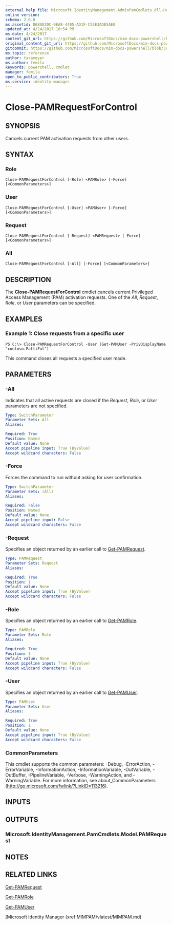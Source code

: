 ```yaml
---
external help file: Microsoft.IdentityManagement.AdminPamCmdlets.dll-Help.xml
online version: 
schema: 2.0.0
ms.assetid: D68A83DC-0EA8-4405-AD1F-C55E3ADE5AE0
updated_at: 4/24/2017 10:54 PM
ms.date: 4/24/2017
content_git_url: https://github.com/MicrosoftDocs/mim-docs-powershell/blob/master/mim-cmdlets/MIMPAM/vlatest/Close-PAMRequestForControl.md
original_content_git_url: https://github.com/MicrosoftDocs/mim-docs-powershell/blob/master/mim-cmdlets/MIMPAM/vlatest/Close-PAMRequestForControl.md
gitcommit: https://github.com/MicrosoftDocs/mim-docs-powershell/blob/3e9264276b5141f0a82bd9905d67bb4900c9c2b3/mim-cmdlets/MIMPAM/vlatest/Close-PAMRequestForControl.md
ms.topic: reference
author: tarameyer
ms.author: femila
keywords: powershell, cmdlet
manager: femila
open_to_public_contributors: True
ms.service: identity-manager
---
```


# Close-PAMRequestForControl

## SYNOPSIS
Cancels current PAM activation requests from other users.

## SYNTAX

### Role
```
Close-PAMRequestForControl [-Role] <PAMRole> [-Force] [<CommonParameters>]
```

### User
```
Close-PAMRequestForControl [-User] <PAMUser> [-Force] [<CommonParameters>]
```

### Request
```
Close-PAMRequestForControl [-Request] <PAMRequest> [-Force] [<CommonParameters>]
```

### All
```
Close-PAMRequestForControl [-All] [-Force] [<CommonParameters>]
```

## DESCRIPTION
The **Close-PAMRequestForControl** cmdlet cancels current Privileged Access Management (PAM) activation requests.
One of the *All*, *Request*, *Role*, or *User* parameters can be specified.

## EXAMPLES

### Example 1: Close requests from a specific user
```
PS C:\> Close-PAMRequestForControl -User (Get-PAMUser -PrivDisplayName "contoso.PattiFul")
```

This command closes all requests a specified user made.

## PARAMETERS

### -All
Indicates that all active requests are closed if the *Request*, *Role*, or *User* parameters are not specified.

```yaml
Type: SwitchParameter
Parameter Sets: All
Aliases: 

Required: True
Position: Named
Default value: None
Accept pipeline input: True (ByValue)
Accept wildcard characters: False
```

### -Force
Forces the command to run without asking for user confirmation.

```yaml
Type: SwitchParameter
Parameter Sets: (All)
Aliases: 

Required: False
Position: Named
Default value: None
Accept pipeline input: False
Accept wildcard characters: False
```

### -Request
Specifies an object returned by an earlier call to [Get-PAMRequest](./Get-PAMRequest.md).

```yaml
Type: PAMRequest
Parameter Sets: Request
Aliases: 

Required: True
Position: 1
Default value: None
Accept pipeline input: True (ByValue)
Accept wildcard characters: False
```

### -Role
Specifies an object returned by an earlier call to [Get-PAMRole](./Get-PAMRole.md).

```yaml
Type: PAMRole
Parameter Sets: Role
Aliases: 

Required: True
Position: 1
Default value: None
Accept pipeline input: True (ByValue)
Accept wildcard characters: False
```

### -User
Specifies an object returned by an earlier call to [Get-PAMUser](./Get-PAMUser.md).

```yaml
Type: PAMUser
Parameter Sets: User
Aliases: 

Required: True
Position: 1
Default value: None
Accept pipeline input: True (ByValue)
Accept wildcard characters: False
```

### CommonParameters
This cmdlet supports the common parameters: -Debug, -ErrorAction, -ErrorVariable, -InformationAction, -InformationVariable, -OutVariable, -OutBuffer, -PipelineVariable, -Verbose, -WarningAction, and -WarningVariable. For more information, see about_CommonParameters (http://go.microsoft.com/fwlink/?LinkID=113216).

## INPUTS

## OUTPUTS

### Microsoft.IdentityManagement.PamCmdlets.Model.PAMRequest

## NOTES

## RELATED LINKS

[Get-PAMRequest](xref:MIMPAM/vlatest/Get-PAMRequest.md)

[Get-PAMRole](xref:MIMPAM/vlatest/Get-PAMRole.md)

[Get-PAMUser](xref:MIMPAM/vlatest/Get-PAMUser.md)

[Microsoft Identity Manager (xref:MIMPAM/vlatest/MIMPAM.md)
